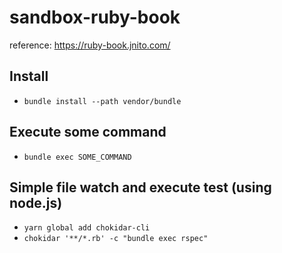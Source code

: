 # sandbox-ruby-book
reference: https://ruby-book.jnito.com/

## Install

- `bundle install --path vendor/bundle`

## Execute some command

- `bundle exec SOME_COMMAND`

## Simple file watch and execute test (using node.js)

- `yarn global add chokidar-cli`
- `chokidar '**/*.rb' -c "bundle exec rspec"`
